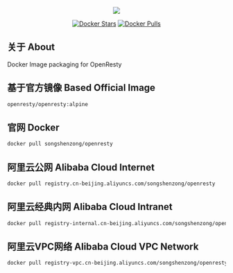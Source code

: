 <p align="center"><a href="https://songshenzong.com" target="_blank"><img src="https://songshenzong.com/images/logo.png"></a></p>

<p align="center">
<a href="https://hub.docker.com/r/songshenzong/openresty/"><img src="https://img.shields.io/docker/pulls/songshenzong/openresty.svg?style=flat-square" alt="Docker Stars"></a>
<a href="https://hub.docker.com/r/songshenzong/openresty/"><img src="https://img.shields.io/docker/stars/songshenzong/openresty.svg?style=flat-square" alt="Docker Pulls"></a>
</p>

## 关于 About
Docker Image packaging for OpenResty


## 基于官方镜像 Based Official Image

```bash
openresty/openresty:alpine
```



## 官网 Docker

```bash
docker pull songshenzong/openresty
```



## 阿里云公网 Alibaba Cloud Internet

```bash
docker pull registry.cn-beijing.aliyuncs.com/songshenzong/openresty
```


## 阿里云经典内网 Alibaba Cloud Intranet

```bash
docker pull registry-internal.cn-beijing.aliyuncs.com/songshenzong/openresty
```



## 阿里云VPC网络 Alibaba Cloud VPC Network

```bash
docker pull registry-vpc.cn-beijing.aliyuncs.com/songshenzong/openresty
```
